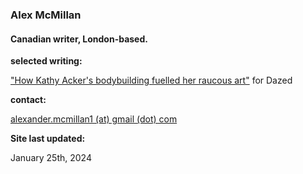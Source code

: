 ### Alex McMillan

#### Canadian writer, London-based.

**selected writing:**

["How Kathy Acker's bodybuilding fuelled her raucous art"](https://www.dazeddigital.com/beauty/article/60601/1/kathy-acker-bodybuilding-fuelled-her-raucous-art-eileen-myles-poet-writer 'Dazed Article') for Dazed <br/>

**contact:**

[alexander.mcmillan1 (at) gmail (dot) com](alexander.mcmillan1@gmail.com) <br/>

**Site last updated:**

January 25th, 2024
